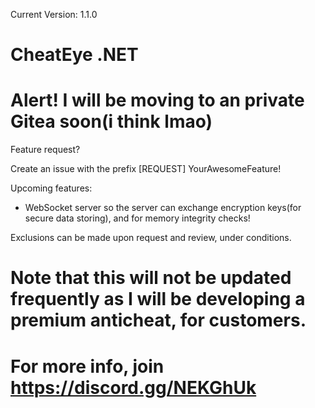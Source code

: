Current Version: 1.1.0

# CheatEye .NET

# Alert! I will be moving to an private Gitea soon(i think lmao)

Feature request?

Create an issue with the prefix [REQUEST] YourAwesomeFeature!


Upcoming features:

- WebSocket server so the server can exchange encryption keys(for secure data storing), and for memory integrity checks!

Exclusions can be made upon request and review, under conditions.

# Note that this will not be updated frequently as I will be developing a premium anticheat, for customers.
# For more info, join https://discord.gg/NEKGhUk
